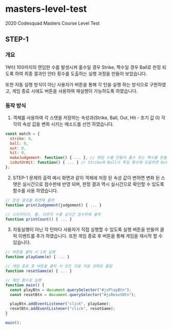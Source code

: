 # masters-level-test

2020 Codesquad Masters Course Level Test

## STEP-1

### 개요

1부터 100까지의 랜덤한 수를 발생시켜 홀수일 경우 Strike, 짝수일 경우 Ball로 판정 되도록 하여 최종 결과인 안타 횟수를 도출하는 실행 과정을 만들어 보았습니다.

또한 자동 실행 방식이 아닌 사용자가 버튼을 통해 각 턴을 실행 하는 방식으로 구현하였고, 게임 종료 시에도 버튼을 사용하여 재실행이 가능하도록 하였습니다.

### 동작 방식

1. 객체를 사용하여 각 스탯을 저장하는 속성과(Strike, Ball, Out, Hit - 초기 값 0) 각각의 속성 값을 변화 시키는 메소드를 선언 하였습니다.

```js
const match = {
  strike: 0,
  ball: 0,
  out: 0,
  hit: 0,
  makeJudgement: function() { ... }, // 랜덤 수를 만들어 홀수 또는 짝수를 판별하고, 그에 따라 Strike 또는 Ball을 발생 시킴
  isOutOrHit: function() { ... } // Strike와 Ball이 특정 횟수에 도달하면 Out과 Hit 증가
};
```

2. STEP-1 문제의 출력 예시 화면과 같이 객체에 저장 된 속성 값이 변하면 변화 된 스탯은 실시간으로 점수판에 반영 되며, 판정 결과 역시 실시간으로 확인할 수 있도록 함수를 사용 하였습니다.

```js
// 판정 결과를 화면에 출력
function printJudgement(judgement) { ... }

// 스트라이크, 볼, 아웃의 수를 실시간 점수판에 출력
function printCount() { ... }
```

3. 자동실행이 아닌 각 턴마다 사용자가 직접 실행할 수 있도록 실행 버튼을 만들어 클릭 이벤트를 추가 하였습니다. 또한 게임 종료 후 버튼을 통해 게임을 재시작 할 수 있습니다.

```js
// 버튼을 클릭 시 1회 실행
function playGame(e) { ... }

// 게임 종료 후 버튼을 클릭 시 모든 것을 처음 상태로 돌림
function resetGame(e) { ... }

// 메인 함수로 실행
function main() {
  const playBtn = document.querySelector("#jsPlayBtn");
  const resetBtn = document.querySelector("#jsResetBtn");

  playBtn.addEventListener("click", playGame);
  resetBtn.addEventListener("click", resetGame);
}

main();
```
